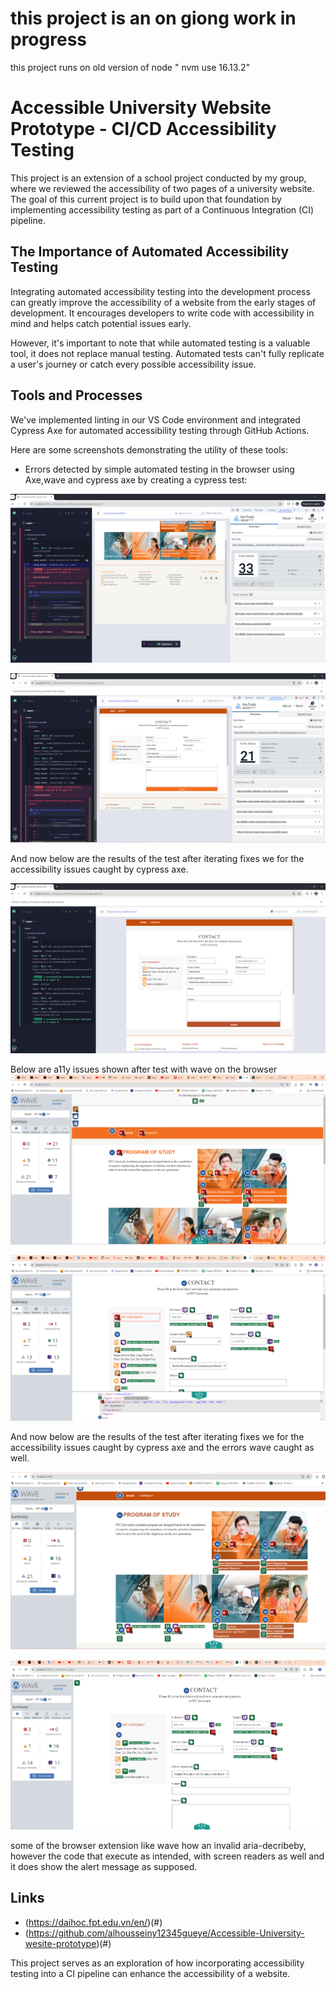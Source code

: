 # this project is an on giong work in progress

this project runs on old version of node " nvm use 16.13.2"

# Accessible University Website Prototype - CI/CD Accessibility Testing

This project is an extension of a school project conducted by my group, where we reviewed the accessibility of two pages of a university website. The goal of this current project is to build upon that foundation by implementing accessibility testing as part of a Continuous Integration (CI) pipeline.

## The Importance of Automated Accessibility Testing

Integrating automated accessibility testing into the development process can greatly improve the accessibility of a website from the early stages of development. It encourages developers to write code with accessibility in mind and helps catch potential issues early.

However, it's important to note that while automated testing is a valuable tool, it does not replace manual testing. Automated tests can't fully replicate a user's journey or catch every possible accessibility issue.

## Tools and Processes

We've implemented linting in our VS Code environment and integrated Cypress Axe for automated accessibility testing through GitHub Actions.

Here are some screenshots demonstrating the utility of these tools:

- Errors detected by simple automated testing in the browser using Axe,wave and cypress axe by creating a cypress test:
  <!-- TODO: Add image references here -->
  <!-- ![Axe Screenshot](path/to/screenshot.png) -->

![the image shows the very first test run by cypress-axe on the home page and the number of error detected from the automated testing process](public/mockup_website_cypress_axe_in_CI/first_full_page_test_and_axeDevTool_browser_test_result.png "cypress-axe logs and axes audit for the home page")

![the image shows the very first test run by cypress-axe on the conatct page and the number of error detected from the automated testing process](public/mockup_website_cypress_axe_in_CI/first_contact_page_cypreesUI_test_and_axe_tool.png "cypress-axe logs and axes audit for the contact page")

And now below are the results of the test after iterating fixes we for the accessibility issues caught by cypress axe.

![log showing accessibility report with 0 issues with the logs of cypress](public/mockup_website_cypress_axe_in_CI/lastly_after_all_fixes_cypress_UI_shows_0_a11y_errors.png "test result after fixing issues shown by cypress axe")

Below are a11y issues shown after test with wave on the browser
![errors shown after first test with wave browser extension](public/mockup_website_cypress_axe_in_CI/wave_first_home_page_check.png "errors shown after first test with wave browser extension of home page")

![errors shown after first test with wave browser extension](public/mockup_website_cypress_axe_in_CI/wave_first_contact_page_check.png "errors shown after first test with wave browser extension of contact page")

And now below are the results of the test after iterating fixes we for the accessibility issues caught by cypress axe and the errors wave caught as well.

![errors shown after all fixes made ](public/mockup_website_cypress_axe_in_CI/after_wave_first_home_page_check.png "errors shown after first test with wave browser extension of home page")

![errors shown after all fixes made ](public/mockup_website_cypress_axe_in_CI/after_wave_first_contact_page_check.png "errors shown after first test with wave browser extension of home page")

some of the browser extension like wave how an invalid aria-decribeby, however the code that execute as intended, with screen readers as well and it does show the alert message as supposed. 




## Links

- (https://daihoc.fpt.edu.vn/en/)(#) 
- (https://github.com/alhousseiny12345gueye/Accessible-University-wesite-prototype)(#) 

This project serves as an exploration of how incorporating accessibility testing into a CI pipeline can enhance the accessibility of a website.